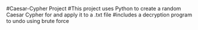 #Caesar-Cypher Project
#This project uses Python to create a random Caesar Cypher for and apply it to a .txt file
#includes a decryption program to undo using brute force
